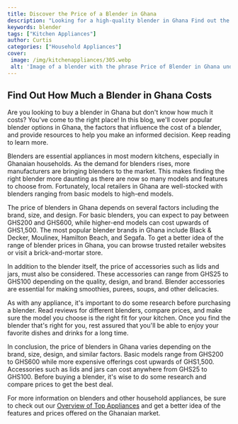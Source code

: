 ```yaml
---
title: Discover the Price of a Blender in Ghana
description: "Looking for a high-quality blender in Ghana Find out the prices of different models and brands in this blog post Learn about value for money and features to consider when making a purchase"
keywords: blender
tags: ["Kitchen Appliances"]
author: Curtis
categories: ["Household Appliances"]
cover: 
 image: /img/kitchenappliances/305.webp
 alt: 'Image of a blender with the phrase Price of Blender in Ghana underneath it'
---
```

## Find Out How Much a Blender in Ghana Costs

Are you looking to buy a blender in Ghana but don't know how much it costs? You've come to the right place! In this blog, we'll cover popular blender options in Ghana, the factors that influence the cost of a blender, and provide resources to help you make an informed decision. Keep reading to learn more.

Blenders are essential appliances in most modern kitchens, especially in Ghanaian households. As the demand for blenders rises, more manufacturers are bringing blenders to the market. This makes finding the right blender more daunting as there are now so many models and features to choose from. Fortunately, local retailers in Ghana are well-stocked with blenders ranging from basic models to high-end models.

The price of blenders in Ghana depends on several factors including the brand, size, and design. For basic blenders, you can expect to pay between GHS200 and GHS600, while higher-end models can cost upwards of GHS1,500. The most popular blender brands in Ghana include Black & Decker, Moulinex, Hamilton Beach, and Segafa. To get a better idea of the range of blender prices in Ghana, you can browse trusted retailer websites or visit a brick-and-mortar store.

In addition to the blender itself, the price of accessories such as lids and jars, must also be considered. These accessories can range from GHS25 to GHS100 depending on the quality, design, and brand. Blender accessories are essential for making smoothies, purees, soups, and other delicacies.

As with any appliance, it's important to do some research before purchasing a blender. Read reviews for different blenders, compare prices, and make sure the model you choose is the right fit for your kitchen. Once you find the blender that's right for you, rest assured that you'll be able to enjoy your favorite dishes and drinks for a long time.

In conclusion, the price of blenders in Ghana varies depending on the brand, size, design, and similar factors. Basic models range from GHS200 to GHS600 while more expensive offerings cost upwards of GHS1,500. Accessories such as lids and jars can cost anywhere from GHS25 to GHS100. Before buying a blender, it's wise to do some research and compare prices to get the best deal.

For more information on blenders and other household appliances, be sure to check out our [Overview of Top Appliances](./pages/appliance-overview) and get a better idea of the features and prices offered on the Ghanaian market.
